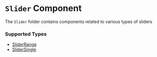 # `Slider` Component
The `Slider` folder contains components related to various types of sliders

### Supported Types
- [SliderRange](./SliderRange/README.md)
- [SliderSingle](./SliderSingle/README.md)



